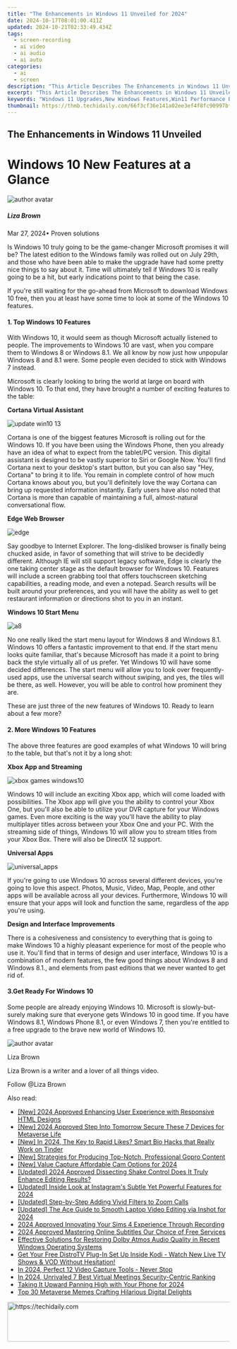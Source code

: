 ```yaml
---
title: "The Enhancements in Windows 11 Unveiled for 2024"
date: 2024-10-17T08:01:00.411Z
updated: 2024-10-21T02:33:49.434Z
tags: 
  - screen-recording
  - ai video
  - ai audio
  - ai auto
categories: 
  - ai
  - screen
description: "This Article Describes The Enhancements in Windows 11 Unveiled for 2024"
excerpt: "This Article Describes The Enhancements in Windows 11 Unveiled for 2024"
keywords: "Windows 11 Upgrades,New Windows Features,Win11 Performance Boost,Windows UI Improvement,Enhanced OS Interface,Windows 11 Functionality,Latest Win11 Advances"
thumbnail: https://thmb.techidaily.com/66f3cf36e141a02ee3ef4f8fc90997bfb9adc390279a16b539b7e76e0dc798e2.jpg
---
```


## The Enhancements in Windows 11 Unveiled

# Windows 10 New Features at a Glance

![author avatar](https://lh5.googleusercontent.com/-AIMmjowaFs4/AAAAAAAAAAI/AAAAAAAAABc/Y5UmwDaI7HU/s250-c-k/photo.jpg)

##### Liza Brown

 Mar 27, 2024• Proven solutions

Is Windows 10 truly going to be the game-changer Microsoft promises it will be? The latest edition to the Windows family was rolled out on July 29th, and those who have been able to make the upgrade have had some pretty nice things to say about it. Time will ultimately tell if Windows 10 is really going to be a hit, but early indications point to that being the case.

If you're still waiting for the go-ahead from Microsoft to download Windows 10 free, then you at least have some time to look at some of the Windows 10 features.

#### 1. Top Windows 10 Features

With Windows 10, it would seem as though Microsoft actually listened to people. The improvements to Windows 10 are vast, when you compare them to Windows 8 or Windows 8.1\. We all know by now just how unpopular Windows 8 and 8.1 were. Some people even decided to stick with Windows 7 instead.

Microsoft is clearly looking to bring the world at large on board with Windows 10\. To that end, they have brought a number of exciting features to the table:

**Cortana Virtual Assistant**

![update win10 13](https://images.wondershare.com/windows10/update-win10-13.png)

Cortana is one of the biggest features Microsoft is rolling out for the Windows 10\. If you have been using the Windows Phone, then you already have an idea of what to expect from the tablet/PC version. This digital assistant is designed to be vastly superior to Siri or Google Now. You'll find Cortana next to your desktop's start button, but you can also say "Hey, Cortana" to bring it to life. You remain in complete control of how much Cortana knows about you, but you'll definitely love the way Cortana can bring up requested information instantly. Early users have also noted that Cortana is more than capable of maintaining a full, almost-natural conversational flow.

**Edge Web Browser**

![edge](https://images.wondershare.com/filmora/article-images/edge.jpg)

Say goodbye to Internet Explorer. The long-disliked browser is finally being chucked aside, in favor of something that will strive to be decidedly different. Although IE will still support legacy software, Edge is clearly the one taking center stage as the default browser for Windows 10\. Features will include a screen grabbing tool that offers touchscreen sketching capabilities, a reading mode, and even a notepad. Search results will be built around your preferences, and you will have the ability as well to get restaurant information or directions shot to you in an instant.

**Windows 10 Start Menu**

![a8](https://images.wondershare.com/windows10/a8.png)

No one really liked the start menu layout for Windows 8 and Windows 8.1\. Windows 10 offers a fantastic improvement to that end. If the start menu looks quite familiar, that's because Microsoft has made it a point to bring back the style virtually all of us prefer. Yet Windows 10 will have some decided differences. The start menu will allow you to look over frequently-used apps, use the universal search without swiping, and yes, the tiles will be there, as well. However, you will be able to control how prominent they are.

These are just three of the new features of Windows 10\. Ready to learn about a few more?

#### 2. More Windows 10 Features

The above three features are good examples of what Windows 10 will bring to the table, but that's not it by a long shot:

**Xbox App and Streaming**

![xbox games windows10](https://images.wondershare.com/windows10/xboy-games-windows10-1.png)

Windows 10 will include an exciting Xbox app, which will come loaded with possibilities. The Xbox app will give you the ability to control your Xbox One, but you'll also be able to utilize your DVR capture for your Windows games. Even more exciting is the way you'll have the ability to play multiplayer titles across between your Xbox One and your PC. With the streaming side of things, Windows 10 will allow you to stream titles from your Xbox Box. There will also be DirectX 12 support.

 **Universal Apps**

![universal_apps](https://images.wondershare.com/filmora/article-images/universal_apps.jpg)

If you're going to use Windows 10 across several different devices, you're going to love this aspect. Photos, Music, Video, Map, People, and other apps will be available across all your devices. Furthermore, Windows 10 will ensure that your apps will look and function the same, regardless of the app you're using.

 **Design and Interface Improvements**

There is a cohesiveness and consistency to everything that is going to make Windows 10 a highly pleasant experience for most of the people who use it. You'll find that in terms of design and user interface, Windows 10 is a combination of modern features, the few good things about Windows 8 and Windows 8.1., and elements from past editions that we never wanted to get rid of.

#### 3.Get Ready For Windows 10

Some people are already enjoying Windows 10\. Microsoft is slowly-but-surely making sure that everyone gets Windows 10 in good time. If you have Windows 8.1, Windows Phone 8.1, or even Windows 7, then you're entitled to a free upgrade to the brave new world of Windows 10.

![author avatar](https://lh5.googleusercontent.com/-AIMmjowaFs4/AAAAAAAAAAI/AAAAAAAAABc/Y5UmwDaI7HU/s250-c-k/photo.jpg)

Liza Brown

Liza Brown is a writer and a lover of all things video.

Follow @Liza Brown


<ins class="adsbygoogle"
     style="display:block"
     data-ad-format="autorelaxed"
     data-ad-client="ca-pub-7571918770474297"
     data-ad-slot="1223367746"></ins>



<ins class="adsbygoogle"
     style="display:block"
     data-ad-client="ca-pub-7571918770474297"
     data-ad-slot="8358498916"
     data-ad-format="auto"
     data-full-width-responsive="true"></ins>


<span class="atpl-alsoreadstyle">Also read:</span>
<div><ul>
<li><a href="https://twitter-videos.techidaily.com/new-2024-approved-enhancing-user-experience-with-responsive-html-designs/"><u>[New] 2024 Approved Enhancing User Experience with Responsive HTML Designs</u></a></li>
<li><a href="https://article-posts.techidaily.com/new-2024-approved-step-into-tomorrow-secure-these-7-devices-for-metaverse-life/"><u>[New] 2024 Approved Step Into Tomorrow Secure These 7 Devices for Metaverse Life</u></a></li>
<li><a href="https://fox-links.techidaily.com/new-in-2024-the-key-to-rapid-likes-smart-bio-hacks-that-really-work-on-tinder/"><u>[New] In 2024, The Key to Rapid Likes? Smart Bio Hacks that Really Work on Tinder</u></a></li>
<li><a href="https://fox-links.techidaily.com/new-strategies-for-producing-top-notch-professional-gopro-content/"><u>[New] Strategies for Producing Top-Notch, Professional Gopro Content</u></a></li>
<li><a href="https://fox-links.techidaily.com/new-value-capture-affordable-cam-options-for-2024/"><u>[New] Value Capture Affordable Cam Options for 2024</u></a></li>
<li><a href="https://fox-links.techidaily.com/updated-2024-approved-dissecting-shake-control-does-it-truly-enhance-editing-results/"><u>[Updated] 2024 Approved Dissecting Shake Control Does It Truly Enhance Editing Results?</u></a></li>
<li><a href="https://instagram-videos.techidaily.com/updated-inside-look-at-instagrams-subtle-yet-powerful-features-for-2024/"><u>[Updated] Inside Look at Instagram's Subtle Yet Powerful Features for 2024</u></a></li>
<li><a href="https://fox-links.techidaily.com/updated-step-by-step-adding-vivid-filters-to-zoom-calls/"><u>[Updated] Step-by-Step Adding Vivid Filters to Zoom Calls</u></a></li>
<li><a href="https://fox-links.techidaily.com/updated-the-ace-guide-to-smooth-laptop-video-editing-via-inshot-for-2024/"><u>[Updated] The Ace Guide to Smooth Laptop Video Editing via Inshot for 2024</u></a></li>
<li><a href="https://remote-screen-capture.techidaily.com/2024-approved-innovating-your-sims-4-experience-through-recording/"><u>2024 Approved Innovating Your Sims 4 Experience Through Recording</u></a></li>
<li><a href="https://extra-support.techidaily.com/2024-approved-mastering-online-subtitles-our-choice-of-free-services/"><u>2024 Approved Mastering Online Subtitles Our Choice of Free Services</u></a></li>
<li><a href="https://win-blog.techidaily.com/effective-solutions-for-restoring-dolby-atmos-audio-quality-in-recent-windows-operating-systems/"><u>Effective Solutions for Restoring Dolby Atmos Audio Quality in Recent Windows Operating Systems</u></a></li>
<li><a href="https://smart-video-editing.techidaily.com/get-your-free-distrotv-plug-in-set-up-inside-kodi-watch-new-live-tv-shows-and-vod-without-hesitation/"><u>Get Your Free DistroTV Plug-In Set Up Inside Kodi - Watch New Live TV Shows & VOD Without Hesitation!</u></a></li>
<li><a href="https://video-screen-grab.techidaily.com/in-2024-perfect-12-video-capture-tools-never-stop/"><u>In 2024, Perfect 12 Video Capture Tools - Never Stop</u></a></li>
<li><a href="https://remote-screen-capture.techidaily.com/in-2024-unrivaled-7-best-virtual-meetings-security-centric-ranking/"><u>In 2024, Unrivaled 7 Best Virtual Meetings Security-Centric Ranking</u></a></li>
<li><a href="https://fox-links.techidaily.com/taking-it-upward-panning-high-with-your-phone-for-2024/"><u>Taking It Upward Panning High with Your Phone for 2024</u></a></li>
<li><a href="https://fox-links.techidaily.com/top-30-metaverse-memes-crafting-hilarious-digital-delights/"><u>Top 30 Metaverse Memes Crafting Hilarious Digital Delights</u></a></li>
</ul></div>

<!-- affiliate ads begin -->
<a href="https://appsumo.8odi.net/c/5597632/2118323/7443" target="_top" id="2118323">
  <img src="//a.impactradius-go.com/display-ad/7443-2118323" border="0" alt="https://techidaily.com" width="728" height="90"/>
</a>
<img height="0" width="0" src="https://appsumo.8odi.net/i/5597632/2118323/7443" style="position:absolute;visibility:hidden;" border="0" />
<!-- affiliate ads end -->

